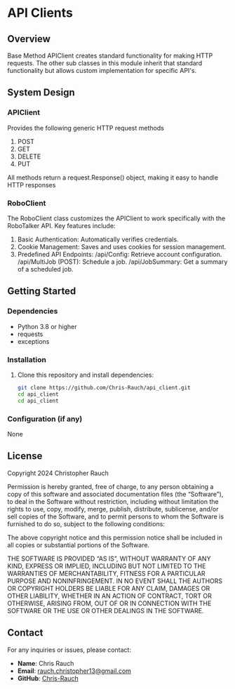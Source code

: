 # API Clients

## Overview
Base Method APIClient creates standard functionality for making HTTP requests. 
The other sub classes in this module inherit that standard functionality but 
allows custom implementation for specific API's.

## System Design

### APIClient
Provides the following generic HTTP request methods
  1. POST
  2. GET
  3. DELETE
  4. PUT

All methods return a request.Response() object, making it easy to handle HTTP responses

### RoboClient
The RoboClient class customizes the APIClient to work specifically with the RoboTalker API. Key features include:

  1. Basic Authentication: Automatically verifies credentials.
  2. Cookie Management: Saves and uses cookies for session management.
  3. Predefined API Endpoints:
    /api/Config: Retrieve account configuration.
    /api/MultiJob (POST): Schedule a job.
    /api/JobSummary: Get a summary of a scheduled job.

## Getting Started

### Dependencies
- Python 3.8 or higher
- requests
- exceptions

### Installation
1. Clone this repository and install dependencies:
   ```bash
   git clone https://github.com/Chris-Rauch/api_client.git
   cd api_client
   cd api_client
   ```

### Configuration (if any)
None

## License
Copyright 2024 Christopher Rauch

Permission is hereby granted, free of charge, to any person obtaining a copy of this software and associated documentation files (the “Software”), to deal in the Software without restriction, including without limitation the rights to use, copy, modify, merge, publish, distribute, sublicense, and/or sell copies of the Software, and to permit persons to whom the Software is furnished to do so, subject to the following conditions:

The above copyright notice and this permission notice shall be included in all copies or substantial portions of the Software.

THE SOFTWARE IS PROVIDED “AS IS”, WITHOUT WARRANTY OF ANY KIND, EXPRESS OR IMPLIED, INCLUDING BUT NOT LIMITED TO THE WARRANTIES OF MERCHANTABILITY, FITNESS FOR A PARTICULAR PURPOSE AND NONINFRINGEMENT. IN NO EVENT SHALL THE AUTHORS OR COPYRIGHT HOLDERS BE LIABLE FOR ANY CLAIM, DAMAGES OR OTHER LIABILITY, WHETHER IN AN ACTION OF CONTRACT, TORT OR OTHERWISE, ARISING FROM, OUT OF OR IN CONNECTION WITH THE SOFTWARE OR THE USE OR OTHER DEALINGS IN THE SOFTWARE.

## Contact
For any inquiries or issues, please contact:
- **Name**: Chris Rauch
- **Email**: [rauch.christopher13@gmail.com](mailto:rauch.christopher13@gmail.com)
- **GitHub**: [Chris-Rauch](https://github.com/Chris-Rauch)